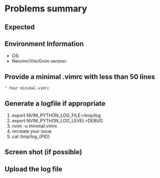 # Problems summary

## Expected

## Environment Information

- OS:
- Neovim/Vim/Gvim version:

## Provide a minimal .vimrc with less than 50 lines

    " Your minimal.vimrc

## Generate a logfile if appropriate

1.  export NVIM_PYTHON_LOG_FILE=/tmp/log
2.  export NVIM_PYTHON_LOG_LEVEL=DEBUG
3.  nvim -u minimal.vimrc
4.  recreate your issue
5.  cat /tmp/log\_{PID}

## Screen shot (if possible)

## Upload the log file
